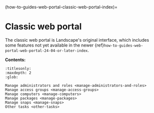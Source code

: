 (how-to-guides-web-portal-classic-web-portal-index)=
# Classic web portal

The classic web portal is Landscape's original interface, which includes some features not yet available in the newer {ref}`how-to-guides-web-portal-web-portal-24-04-or-later-index`.

**Contents:**

```{toctree}
:titlesonly:
:maxdepth: 2
:glob:

Manage administrators and roles <manage-administrators-and-roles>
Manage access groups <manage-access-groups>
Manage computers <manage-computers>
Manage packages <manage-packages>
Manage snaps <manage-snaps>
Other tasks <other-tasks>